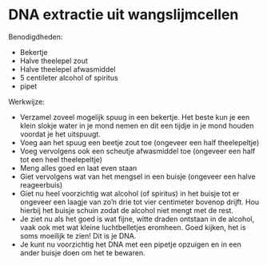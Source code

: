 # DNA extractie uit wangslijmcellen

Benodigdheden:
 * Bekertje
 * Halve theelepel zout
 * Halve theelepel afwasmiddel
 * 5 centileter alcohol of spiritus
 * pipet

Werkwijze:

 * Verzamel zoveel mogelijk spuug in een bekertje. Het beste kun je een klein slokje water in je mond nemen en dit een tijdje in je mond houden voordat je het uitspuugt.
 * Voeg aan het spuug een beetje zout toe (ongeveer een half theelepeltje)
 * Voeg vervolgens ook een scheutje afwasmiddel toe (ongeveer een half tot een heel theelepeltje)
 * Meng alles goed en laat even staan
 * Giet vervolgens wat van het mengsel in een buisje (ongeveer een halve reageerbuis)
 * Giet nu heel voorzichtig wat alcohol (of spiritus) in het buisje tot er ongeveer een laagje van zo’n drie tot vier centimeter bovenop drijft. 
   Hou hierbij het buisje schuin zodat de alcohol niet mengt met de rest.
 * Je ziet nu als het goed is wat fijne, witte draden ontstaan in de alcohol, vaak ook met wat kleine luchtbelletjes eromheen.
   Goed kijken, het is soms moeilijk te zien! Dit is je DNA.
 * Je kunt nu voorzichtig het DNA met een pipetje opzuigen en in een ander buisje doen om het te bewaren.